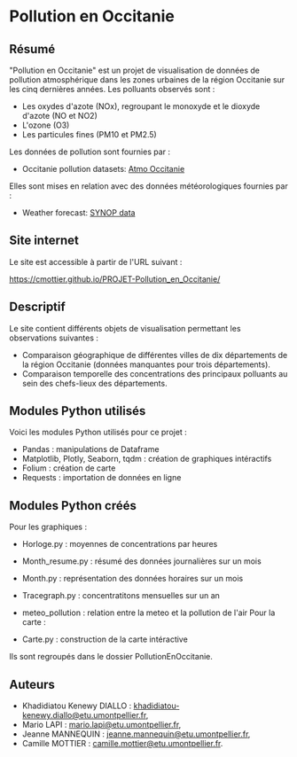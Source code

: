 # Pollution en Occitanie

## Résumé

"Pollution en Occitanie" est un projet de visualisation de données de pollution atmosphérique dans les zones urbaines de la région Occitanie sur les cinq dernières années. Les polluants observés sont :

- Les oxydes d'azote (NOx), regroupant le monoxyde et le dioxyde d'azote (NO et NO2)
- L'ozone (O3)
- Les particules fines (PM10 et PM2.5)

 Les données de pollution sont fournies par : 

- Occitanie pollution datasets: [Atmo Occitanie](https://data-atmo-occitanie.opendata.arcgis.com/pages/liste-des-flux)

Elles sont mises en relation avec des données météorologiques fournies par : 

- Weather forecast: [SYNOP data](https://public.opendatasoft.com/explore/dataset/donnees-synop-essentielles-omm/api/?sort=date)


## Site internet

Le site est accessible à partir de l'URL suivant :

<https://cmottier.github.io/PROJET-Pollution_en_Occitanie/>


## Descriptif

Le site contient différents objets de visualisation permettant les observations suivantes :

- Comparaison géographique de différentes villes de dix départements de la région Occitanie (données manquantes pour trois départements).
- Comparaison temporelle des concentrations des principaux polluants au sein des chefs-lieux des départements. 

## Modules Python utilisés


Voici les modules Python utilisés pour ce projet :

- Pandas : manipulations de Dataframe
- Matplotlib, Plotly, Seaborn, tqdm : création de graphiques intéractifs
- Folium : création de carte
- Requests : importation de données en ligne

## Modules Python créés

Pour les graphiques :

- Horloge.py : moyennes de concentrations par heures
- Month_resume.py : résumé des données journalières sur un mois
- Month.py : représentation des données horaires sur un mois
- Tracegraph.py : concentratitons mensuelles sur un an
- meteo_pollution : relation entre la meteo et la pollution de l'air
Pour la carte : 

- Carte.py : construction de la carte intéractive

Ils sont regroupés dans le dossier PollutionEnOccitanie. 

## Auteurs

- Khadidiatou Kenewy DIALLO : [khadidiatou-kenewy.diallo@etu.umontpellier.fr](mailto:khadidiatou-kenewy.diallo@etu.umontpellier.fr),
- Mario LAPI : [mario.lapi@etu.umontpellier.fr](mailto:mario.lapi@etu.umontpellier.fr),
- Jeanne MANNEQUIN : [jeanne.mannequin@etu.umontpellier.fr](mailto:jeanne.mannequin@etu.umontpellier.fr),
- Camille MOTTIER : [camille.mottier@etu.umontpellier.fr](mailto:camille.mottier@etu.umontpellier.fr).